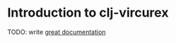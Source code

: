 # Introduction to clj-vircurex

TODO: write [great documentation](http://jacobian.org/writing/great-documentation/what-to-write/)

